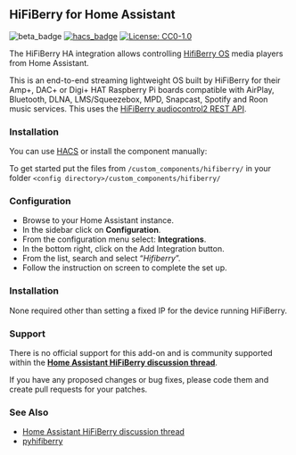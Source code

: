 ## HiFiBerry for Home Assistant

![beta_badge](https://img.shields.io/badge/maturity-Beta-yellow.png)
[![hacs_badge](https://img.shields.io/badge/HACS-Default-orange.svg)](https://github.com/custom-components/hacs)
[![License: CC0-1.0](https://img.shields.io/badge/License-CC0%201.0-lightgrey.svg)](http://creativecommons.org/publicdomain/zero/1.0/)

The HiFiBerry HA integration allows controlling [HifiBerry OS](https://www.hifiberry.com/hifiberryos/) media players from Home Assistant.

This is an end-to-end streaming lightweight OS built by HiFiBerry for their Amp+, DAC+ or Digi+ HAT Raspberry Pi boards compatible with AirPlay, Bluetooth, DLNA, LMS/Squeezebox, MPD, Snapcast, Spotify and Roon music services. This uses the [HiFiBerry audiocontrol2 REST API](https://github.com/hifiberry/audiocontrol2/blob/master/doc/api.md).

### Installation

You can use [HACS](https://hacs.xyz/) or install the component manually:

To get started put the files from `/custom_components/hifiberry/` in your folder `<config directory>/custom_components/hifiberry/`

### Configuration

- Browse to your Home Assistant instance.
- In the sidebar click on  **Configuration**.
- From the configuration menu select:  **Integrations**.
- In the bottom right, click on the  Add Integration button.
- From the list, search and select “_Hifiberry_”.
- Follow the instruction on screen to complete the set up.

### Installation

None required other than setting a fixed IP for the device running HiFiBerry.

### Support

There is no official support for this add-on and is community supported within the **[Home Assistant HiFiBerry discussion thread](https://community.home-assistant.io/t/hifiberry-os-media-player-integration/163567)**.

If you have any proposed changes or bug fixes, please code them and create pull requests for your patches.

### See Also

* [Home Assistant HiFiBerry discussion thread](https://community.home-assistant.io/t/hifiberry-os-media-player-integration/163567)
* [pyhifiberry](https://github.com/dgomes/pyhifiberry)
